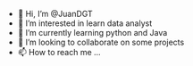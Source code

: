 - 👋 Hi, I’m @JuanDGT
- 👀 I’m interested in learn data analyst
- 🌱 I’m currently learning python and Java
- 💞️ I’m looking to collaborate on some projects
- 📫 How to reach me ...

<!---
JuanDGT/JuanDGT is a ✨ special ✨ repository because its `README.md` (this file) appears on your GitHub profile.
You can click the Preview link to take a look at your changes.
--->
